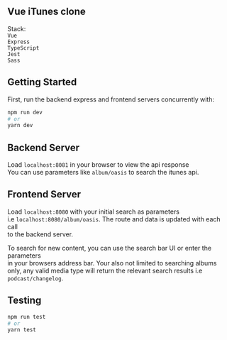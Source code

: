 ## Vue iTunes clone

Stack:<br>
`Vue`<br/>
`Express`<br/>
`TypeScript`<br/>
`Jest`<br/>
`Sass`<br/>

## Getting Started

First, run the backend express and frontend servers concurrently with:

```bash
npm run dev
# or
yarn dev
```

## Backend Server

Load `localhost:8081` in your browser to view the api response<br>
You can use parameters like `album/oasis` to search the itunes api.

## Frontend Server

Load `localhost:8080` with your initial search as parameters<br>
i.e `localhost:8080/album/oasis`. The route and data is updated with each call<br> to the backend server.<br>

To search for new content, you can use the search bar UI or enter the parameters<br>in your browsers address bar. Your also not limited to searching albums only, any valid media type will return the relevant search results i.e `podcast/changelog`.

## Testing

```bash
npm run test
# or
yarn test
```
